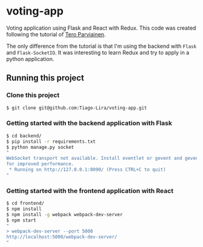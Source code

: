# voting-app

Voting application using Flask and React with Redux. This code was created following the tutorial of [Tero Parviainen](http://teropa.info/blog/2015/09/10/full-stack-redux-tutorial.html).  


The only difference from the tutorial is that I'm using the backend with `Flask` and `Flask-SocketIO`. It was interesting to learn Redux and try to apply in a python application.


## Running this project

### Clone this project
```bash
$ git clone git@github.com:Tiago-Lira/voting-app.git
```

### Getting started with the backend application with Flask
```bash
$ cd backend/
$ pip install -r requirements.txt
$ python manage.py socket
"
WebSocket transport not available. Install eventlet or gevent and gevent-websocket  
for improved performance.
 * Running on http://127.0.0.1:8090/ (Press CTRL+C to quit)
"
```

### Getting started with the frontend application with React
```bash
$ cd frontend/
$ npm install
$ npm install -g webpack webpack-dev-server
$ npm start
"
> webpack-dev-server --port 5000
http://localhost:5000/webpack-dev-server/
"
```
